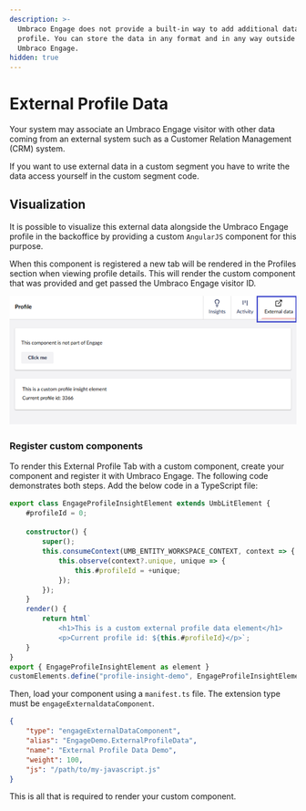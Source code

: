 ```yaml
---
description: >-
  Umbraco Engage does not provide a built-in way to add additional data to a
  profile. You can store the data in any format and in any way outside of
  Umbraco Engage.
hidden: true
---
```


# External Profile Data

Your system may associate an Umbraco Engage visitor with other data coming from an external system such as a Customer Relation Management (CRM) system.

If you want to use external data in a custom segment you have to write the data access yourself in the custom segment code.

## Visualization

It is possible to visualize this external data alongside the Umbraco Engage profile in the backoffice by providing a custom `AngularJS` component for this purpose.

When this component is registered a new tab will be rendered in the Profiles section when viewing profile details. This will render the custom component that was provided and get passed the Umbraco Engage visitor ID.

![External profile data tab.](../../.gitbook/assets/External-profile-data-tab-v16.png)

### Register custom components

To render this External Profile Tab with a custom component, create your component and register it with Umbraco Engage. The following code demonstrates both steps. Add the below code in a TypeScript file:

```typescript
export class EngageProfileInsightElement extends UmbLitElement {
    #profileId = 0;

    constructor() {
        super();
        this.consumeContext(UMB_ENTITY_WORKSPACE_CONTEXT, context => {
            this.observe(context?.unique, unique => {
                this.#profileId = +unique;
            });
        });
    }
    render() {
        return html`
            <h1>This is a custom external profile data element</h1>
            <p>Current profile id: ${this.#profileId}</p>`;
    }
}
export { EngageProfileInsightElement as element }
customElements.define("profile-insight-demo", EngageProfileInsightElement);
```

Then, load your component using a `manifest.ts` file. The extension type must be `engageExternaldataComponent`.

```json
{
    "type": "engageExternalDataComponent",
    "alias": "EngageDemo.ExternalProfileData",
    "name": "External Profile Data Demo",
    "weight": 100,
    "js": "/path/to/my-javascript.js"
}
```

This is all that is required to render your custom component.
